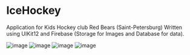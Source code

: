 # IceHockey
Application for Kids Hockey club Red Bears (Saint-Petersburg)
Written using UIKit12 and Firebase (Storage for Images and Database for data).

![image](https://user-images.githubusercontent.com/5717020/144327138-2ea50a55-0bb9-47f9-a33d-83f81dcdf828.png)
![image](https://user-images.githubusercontent.com/5717020/144327224-00ab4596-58a9-4362-9a4d-4c0588c1c878.png)
![image](https://user-images.githubusercontent.com/5717020/144327258-63a213f6-7dfb-4b5c-b797-6823844f1fc3.png)
![image](https://user-images.githubusercontent.com/5717020/144332635-10d292ec-0946-4c58-89d0-023248eda745.png)

